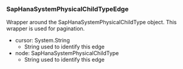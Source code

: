 ### SapHanaSystemPhysicalChildTypeEdge
Wrapper around the SapHanaSystemPhysicalChildType object. This wrapper is used for pagination.

- cursor: System.String
  - String used to identify this edge
- node: SapHanaSystemPhysicalChildType
  - String used to identify this edge
